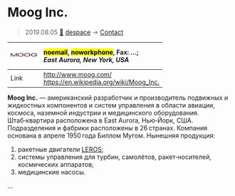 # Moog Inc.
> 2019.08.05 [🚀](../index/index.md) [despace](index.md) → [Contact](contact.md)

|[![](f/contact/m/moog_inc_logo1_thumb.jpg)](f/contact/m/moog_inc_logo1.png)|<mark>noemail</mark>, <mark>noworkphone</mark>, Fax: …;<br> *East Aurora, New York, USA*|
|:--|:--|
|Link|<http://www.moog.com/><br> <https://en.wikipedia.org/wiki/Moog_Inc.>|

**Moog Inc.** — американский разработчик и производитель подвижных и жидкостных компонентов и систем управления в области авиации, космоса, наземной индустрии и медицинского оборудования. Штаб‑квартира расположена в East Aurora, Нью‑Йорк, США. Подразделения и фабрики расположены в 26 странах. Компания основана в апреле 1950 года Биллом Мугом. Нынешняя продукция:

   1. ракетные двигатели [LEROS](leros.md);
   1. системы управления для турбин, самолётов, ракет‑носителей, космических аппаратов;
   1. медицинские насосы.


<p style="page-break-after:always"> </p>

…
